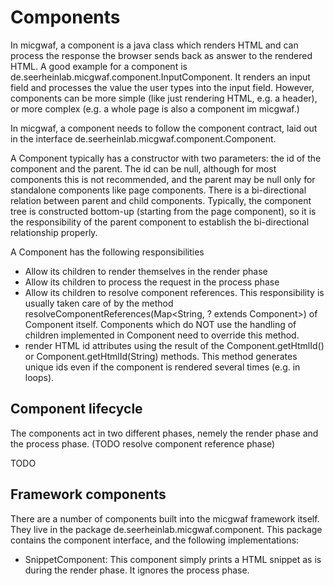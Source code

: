 Components
==========

In micgwaf, a component is a java class which renders HTML and can process the response the browser
sends back as answer to the rendered HTML.
A good example for a component is de.seerheinlab.micgwaf.component.InputComponent. It renders an input field
and processes the value the user types into the input field.
However, components can be more simple (like just rendering HTML, e.g. a header), or more complex 
(e.g. a whole page is also a component im micgwaf.)

In micgwaf, a component needs to follow the component contract, laid out in the interface
de.seerheinlab.micgwaf.component.Component.

A Component typically has a constructor with two parameters: the id of the component and the parent.
The id can be null, although for most components this is not recommended, and the parent may be null
only for standalone components like page components.
There is a bi-directional relation between parent and child components.
Typically, the component tree is constructed bottom-up (starting from the page component), so it is
the responsibility of the parent component to establish the bi-directional relationship properly. 

A Component has the following responsibilities
- Allow its children to render themselves in the render phase
- Allow its children to process the request in the process phase
- Allow its children to resolve component references. This responsibility is usually taken care of by the 
  method resolveComponentReferences(Map<String, ? extends Component>) of Component itself.
  Components which do NOT use the handling of children implemented in Component need to override this method.
- render HTML id attributes using the result of the Component.getHtmlId() or Component.getHtmlId(String) 
  methods. This method generates unique ids even if the component is rendered several times (e.g. in loops).

Component lifecycle
-------------------

The components act in two different phases, nemely the render phase and the process phase. 
(TODO resolve component reference phase)

TODO

Framework components
-------------------

There are a number of components built into the micgwaf framework itself. 
They live in the package de.seerheinlab.micgwaf.component.
This package contains the component interface, and the following implementations:

 - SnippetComponent: This component simply prints a HTML snippet as is during the render phase.
   It ignores the process phase.
